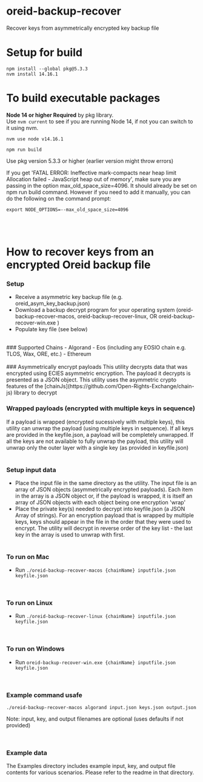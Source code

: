# oreid-backup-recover

Recover keys from asymmetrically encrypted key backup file

# Setup for build

```
npm install --global pkg@5.3.3
nvm install 14.16.1
```

# To build executable packages

**Node 14 or higher Required** by pkg library.<br>
Use ```nvm current``` to see if you are running Node 14, if not you can switch to it using nvm.

```
nvm use node v14.16.1
```

```
npm run build
```

Use pkg version 5.3.3 or higher (earlier version might throw errors)

If you get 'FATAL ERROR: Ineffective mark-compacts near heap limit Allocation failed - JavaScript heap out of memory', make sure you are passing in the option max_old_space_size=4096. It should already be set on npm run build command. However if you need to add it manually, you can do the following on the command prompt:

```export NODE_OPTIONS=--max_old_space_size=4096```

<br><br>
# How to recover keys from an encrypted Oreid backup file

### Setup
- Receive a asymmetric key backup file (e.g. oreid_asym_key_backup.json)
- Download a backup decrypt program for your operating system (oreid-backup-recover-macos, oreid-backup-recover-linux, OR oreid-backup-recover-win.exe )
- Populate key file (see below)
<br>
### Supported Chains
- Algorand
- Eos (including any EOSIO chain e.g. TLOS, Wax, ORE, etc.)
- Ethereum
<br><br>
### Asymmetrically encrypt payloads
This utility decrypts data that was encrypted using ECIES asymmetric encryption. The payload it decrypts is presented as a JSON object. This utility uses the asymmetric crypto features of the [chainJs](https://github.com/Open-Rights-Exchange/chain-js) library to decrypt

<br>

### Wrapped payloads (encrypted with multiple keys in sequence)
If a payload is wrapped (encrypted sucessively with multiple keys), this utility can unwrap the payload (using multiple keys in sequence). If all keys are provided in the keyfile.json, a payload will be completely unwrapped. If all the keys are not available to fully unwrap the payload, this utility will unwrap only the outer layer with a single key (as provided in keyfile.json)
<br><br>
### Setup input data
- Place the input file in the same directory as the utility. The input file is an array of JSON objects (asymmetrically encrypted payloads). Each item in the array is a JSON object or, if the payload is wrapped, it is itself an array of JSON objects with each object being one encryption 'wrap'
- Place the private key(s) needed to decrypt into keyfile.json (a JSON Array of strings). For an encryption payload that is wrapped by multiple keys, keys should appear in the file in the order that they were used to encrypt. The utility will decrypt in reverse order of the key list - the last key in the array is used to unwrap with first.
<br><br>

### To run on Mac
- Run ```./oreid-backup-recover-macos {chainName} inputfile.json keyfile.json```
<br>

### To run on Linux
- Run ```./oreid-backup-recover-linux {chainName} inputfile.json keyfile.json```
<br>

### To run on Windows
- Run ```oreid-backup-recover-win.exe {chainName} inputfile.json keyfile.json```

<br>


### Example command usafe

```./oreid-backup-recover-macos algorand input.json keys.json output.json```

Note: input, key, and output filenames are optional (uses defaults if not provided)

<br>

### Example data

The Examples directory includes example input, key, and output file contents for various scenarios. Please refer to the readme in that directory.

<br>

